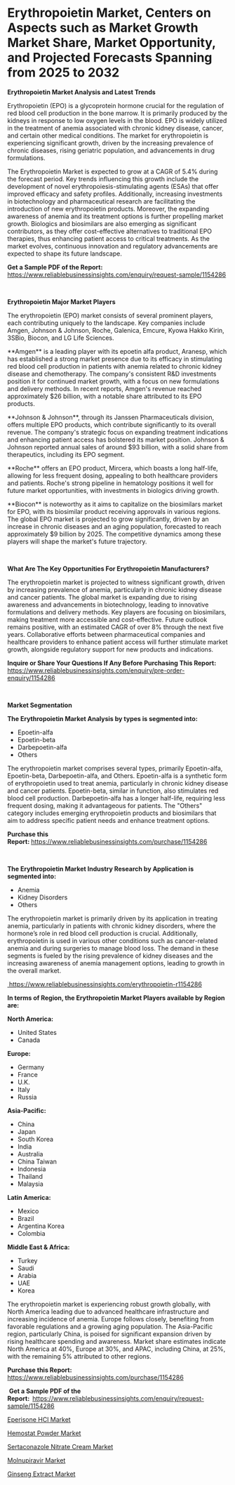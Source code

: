 <p><h1>Erythropoietin Market, Centers on Aspects such as Market Growth Market Share, Market Opportunity, and Projected Forecasts Spanning from 2025 to 2032</h1></p><p><strong>Erythropoietin Market Analysis and Latest Trends</strong></p>
<p><p>Erythropoietin (EPO) is a glycoprotein hormone crucial for the regulation of red blood cell production in the bone marrow. It is primarily produced by the kidneys in response to low oxygen levels in the blood. EPO is widely utilized in the treatment of anemia associated with chronic kidney disease, cancer, and certain other medical conditions. The market for erythropoietin is experiencing significant growth, driven by the increasing prevalence of chronic diseases, rising geriatric population, and advancements in drug formulations.</p><p>The Erythropoietin Market is expected to grow at a CAGR of 5.4% during the forecast period. Key trends influencing this growth include the development of novel erythropoiesis-stimulating agents (ESAs) that offer improved efficacy and safety profiles. Additionally, increasing investments in biotechnology and pharmaceutical research are facilitating the introduction of new erythropoietin products. Moreover, the expanding awareness of anemia and its treatment options is further propelling market growth. Biologics and biosimilars are also emerging as significant contributors, as they offer cost-effective alternatives to traditional EPO therapies, thus enhancing patient access to critical treatments. As the market evolves, continuous innovation and regulatory advancements are expected to shape its future landscape.</p></p>
<p><strong>Get a Sample PDF of the Report:&nbsp;</strong> <a href="https://www.reliablebusinessinsights.com/enquiry/request-sample/1154286?utm_campaign=1119&utm_medium=2&utm_source=Github&utm_content=ia&utm_term=08032025&utm_id=erythropoietin">https://www.reliablebusinessinsights.com/enquiry/request-sample/1154286</a></p>
<p>&nbsp;</p>
<p><strong>Erythropoietin Major Market Players</strong></p>
<p><p>The erythropoietin (EPO) market consists of several prominent players, each contributing uniquely to the landscape. Key companies include Amgen, Johnson & Johnson, Roche, Galenica, Emcure, Kyowa Hakko Kirin, 3SBio, Biocon, and LG Life Sciences.</p><p>**Amgen** is a leading player with its epoetin alfa product, Aranesp, which has established a strong market presence due to its efficacy in stimulating red blood cell production in patients with anemia related to chronic kidney disease and chemotherapy. The company's consistent R&D investments position it for continued market growth, with a focus on new formulations and delivery methods. In recent reports, Amgen's revenue reached approximately $26 billion, with a notable share attributed to its EPO products.</p><p>**Johnson & Johnson**, through its Janssen Pharmaceuticals division, offers multiple EPO products, which contribute significantly to its overall revenue. The company's strategic focus on expanding treatment indications and enhancing patient access has bolstered its market position. Johnson & Johnson reported annual sales of around $93 billion, with a solid share from therapeutics, including its EPO segment.</p><p>**Roche** offers an EPO product, Mircera, which boasts a long half-life, allowing for less frequent dosing, appealing to both healthcare providers and patients. Roche's strong pipeline in hematology positions it well for future market opportunities, with investments in biologics driving growth.</p><p>**Biocon** is noteworthy as it aims to capitalize on the biosimilars market for EPO, with its biosimilar product receiving approvals in various regions. The global EPO market is projected to grow significantly, driven by an increase in chronic diseases and an aging population, forecasted to reach approximately $9 billion by 2025. The competitive dynamics among these players will shape the market's future trajectory.</p></p>
<p>&nbsp;</p>
<p><strong>What Are The Key Opportunities For Erythropoietin Manufacturers?</strong></p>
<p><p>The erythropoietin market is projected to witness significant growth, driven by increasing prevalence of anemia, particularly in chronic kidney disease and cancer patients. The global market is expanding due to rising awareness and advancements in biotechnology, leading to innovative formulations and delivery methods. Key players are focusing on biosimilars, making treatment more accessible and cost-effective. Future outlook remains positive, with an estimated CAGR of over 8% through the next five years. Collaborative efforts between pharmaceutical companies and healthcare providers to enhance patient access will further stimulate market growth, alongside regulatory support for new products and indications.</p></p>
<p><strong>Inquire or Share Your Questions If Any Before Purchasing This Report:</strong> <a href="https://www.reliablebusinessinsights.com/enquiry/pre-order-enquiry/1154286?utm_campaign=1119&utm_medium=2&utm_source=Github&utm_content=ia&utm_term=08032025&utm_id=erythropoietin">https://www.reliablebusinessinsights.com/enquiry/pre-order-enquiry/1154286</a></p>
<p>&nbsp;</p>
<p><strong>Market Segmentation</strong></p>
<p><strong>The Erythropoietin Market Analysis by types is segmented into:</strong></p>
<p><ul><li>Epoetin-alfa</li><li>Epoetin-beta</li><li>Darbepoetin-alfa</li><li>Others</li></ul></p>
<p><p>The erythropoietin market comprises several types, primarily Epoetin-alfa, Epoetin-beta, Darbepoetin-alfa, and Others. Epoetin-alfa is a synthetic form of erythropoietin used to treat anemia, particularly in chronic kidney disease and cancer patients. Epoetin-beta, similar in function, also stimulates red blood cell production. Darbepoetin-alfa has a longer half-life, requiring less frequent dosing, making it advantageous for patients. The "Others" category includes emerging erythropoietin products and biosimilars that aim to address specific patient needs and enhance treatment options.</p></p>
<p><strong>Purchase this Report:&nbsp;</strong><a href="https://www.reliablebusinessinsights.com/purchase/1154286?utm_campaign=1119&utm_medium=2&utm_source=Github&utm_content=ia&utm_term=08032025&utm_id=erythropoietin">https://www.reliablebusinessinsights.com/purchase/1154286</a></p>
<p>&nbsp;</p>
<p><strong>The Erythropoietin Market Industry Research by Application is segmented into:</strong></p>
<p><ul><li>Anemia</li><li>Kidney Disorders</li><li>Others</li></ul></p>
<p><p>The erythropoietin market is primarily driven by its application in treating anemia, particularly in patients with chronic kidney disorders, where the hormone’s role in red blood cell production is crucial. Additionally, erythropoietin is used in various other conditions such as cancer-related anemia and during surgeries to manage blood loss. The demand in these segments is fueled by the rising prevalence of kidney diseases and the increasing awareness of anemia management options, leading to growth in the overall market.</p></p>
<p><a href="https://www.reliablebusinessinsights.com/erythropoietin-r1154286?utm_campaign=1119&utm_medium=2&utm_source=Github&utm_content=ia&utm_term=08032025&utm_id=erythropoietin">&nbsp;https://www.reliablebusinessinsights.com/erythropoietin-r1154286</a></p>
<p><strong>In terms of Region, the Erythropoietin Market Players available by Region are:</strong></p>
<p>
    <p> <strong> North America: </strong>
        <ul>
            <li>United States</li>
            <li>Canada</li>
        </ul>
        </p> 
    <p> <strong> Europe: </strong>
        <ul>
            <li>Germany</li>
            <li>France</li>
            <li>U.K.</li>
            <li>Italy</li>
            <li>Russia</li>
        </ul>
        </p> 
    <p> <strong> Asia-Pacific: </strong>
        <ul>
            <li>China</li>
            <li>Japan</li>
            <li>South Korea</li>
            <li>India</li>
            <li>Australia</li>
            <li>China Taiwan</li>
            <li>Indonesia</li>
            <li>Thailand</li>
            <li>Malaysia</li>
        </ul>
        </p> 
    <p> <strong> Latin America: </strong>
        <ul>
            <li>Mexico</li>
            <li>Brazil</li>
            <li>Argentina Korea</li>
            <li>Colombia</li>
        </ul>
        </p> 
    <p> <strong> Middle East & Africa: </strong>
        <ul>
            <li>Turkey</li>
            <li>Saudi</li>
            <li>Arabia</li>
            <li>UAE</li>
            <li>Korea</li>
        </ul>
    </p>
    </p>
<p><p>The erythropoietin market is experiencing robust growth globally, with North America leading due to advanced healthcare infrastructure and increasing incidence of anemia. Europe follows closely, benefiting from favorable regulations and a growing aging population. The Asia-Pacific region, particularly China, is poised for significant expansion driven by rising healthcare spending and awareness. Market share estimates indicate North America at 40%, Europe at 30%, and APAC, including China, at 25%, with the remaining 5% attributed to other regions.</p></p>
<p><strong>Purchase this Report: </strong><a href="https://www.reliablebusinessinsights.com/purchase/1154286?utm_campaign=1119&utm_medium=2&utm_source=Github&utm_content=ia&utm_term=08032025&utm_id=erythropoietin">https://www.reliablebusinessinsights.com/purchase/1154286</a></p>
<p>&nbsp;<strong>Get a Sample PDF of the Report:&nbsp;&nbsp;</strong><a href="https://www.reliablebusinessinsights.com/enquiry/request-sample/1154286?utm_campaign=1119&utm_medium=2&utm_source=Github&utm_content=ia&utm_term=08032025&utm_id=erythropoietin">https://www.reliablebusinessinsights.com/enquiry/request-sample/1154286</a></p>
<p><strong></strong></p>
<p><p><a href="https://github.com/tentandyik/Market-Research-Report-List-1/blob/main/eperisone-hcl-market.md?utm_campaign=1119&utm_medium=2&utm_source=Github&utm_content=ia&utm_term=08032025&utm_id=erythropoietin">Eperisone HCl Market</a></p><p><a href="https://github.com/biandnikelrs/Market-Research-Report-List-1/blob/main/hemostat-powder-market.md?utm_campaign=1119&utm_medium=2&utm_source=Github&utm_content=ia&utm_term=08032025&utm_id=erythropoietin">Hemostat Powder Market</a></p><p><a href="https://github.com/mismannely/Market-Research-Report-List-1/blob/main/sertaconazole-nitrate-cream-market.md?utm_campaign=1119&utm_medium=2&utm_source=Github&utm_content=ia&utm_term=08032025&utm_id=erythropoietin">Sertaconazole Nitrate Cream Market</a></p><p><a href="https://github.com/klenaestien23/Market-Research-Report-List-1/blob/main/molnupiravir-market.md?utm_campaign=1119&utm_medium=2&utm_source=Github&utm_content=ia&utm_term=08032025&utm_id=erythropoietin">Molnupiravir Market</a></p><p><a href="https://github.com/myongfranzcs/Market-Research-Report-List-1/blob/main/ginseng-extract-market.md?utm_campaign=1119&utm_medium=2&utm_source=Github&utm_content=ia&utm_term=08032025&utm_id=erythropoietin">Ginseng Extract Market</a></p></p>